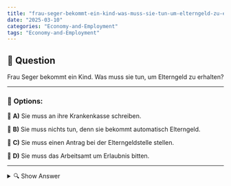 ```yaml
---
title: "frau-seger-bekommt-ein-kind-was-muss-sie-tun-um-elterngeld-zu-erhalten"
date: "2025-03-10"
categories: "Economy-and-Employment"
tags: "Economy-and-Employment"
---
```


## 📌 **Question**

Frau Seger bekommt ein Kind. Was muss sie tun, um Elterngeld zu erhalten?



---

### 📝 **Options:**

🔘 **A)** Sie muss an ihre Krankenkasse schreiben.

🔘 **B)** Sie muss nichts tun, denn sie bekommt automatisch Elterngeld.

🔘 **C)** Sie muss einen Antrag bei der Elterngeldstelle stellen.

🔘 **D)** Sie muss das Arbeitsamt um Erlaubnis bitten.

---

<details>
  <summary>🔍 Show Answer</summary>

  <p>
💡  <b>Correct Answer:</b>  c
  </p>
  <p>
    📖<b>Explanation:</b>
    Elterngeld ist eine finanzielle Unterstützung für Eltern in Deutschland, die nach der Geburt eines Kindes ihre Erwerbstätigkeit reduzieren oder unterbrechen. Es soll den Verdienstausfall teilweise ausgleichen und die Vereinbarkeit von Familie und Beruf fördern. Um Elterngeld zu erhalten, müssen Eltern bestimmte Voraussetzungen erfüllen und einen formellen Antrag stellen. Die zuständige Stelle für die Bearbeitung des Antrags ist die Elterngeldstelle. Eine automatische Gewährung ohne Antrag erfolgt nicht.
  </p>
</details>
